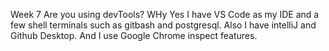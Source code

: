 Week 7
Are you using devTools?
WHy 
Yes I have VS Code as my IDE and a few shell terminals such as gitbash and postgresql. Also I have intelliJ and Github Desktop. And I use Google Chrome inspect features.